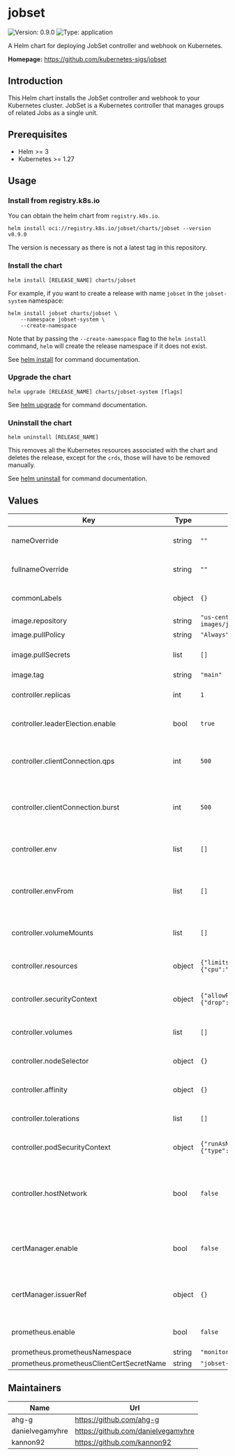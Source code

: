 # jobset

![Version: 0.9.0](https://img.shields.io/badge/Version-0.9.0-informational?style=flat-square) ![Type: application](https://img.shields.io/badge/Type-application-informational?style=flat-square)

A Helm chart for deploying JobSet controller and webhook on Kubernetes.

**Homepage:** <https://github.com/kubernetes-sigs/jobset>

## Introduction

This Helm chart installs the JobSet controller and webhook to your Kubernetes cluster. JobSet is a Kubernetes controller that manages groups of related Jobs as a single unit.

## Prerequisites

- Helm >= 3
- Kubernetes >= 1.27

## Usage

### Install from registry.k8s.io

You can obtain the helm chart from `registry.k8s.io`.

```shell
helm install oci://registry.k8s.io/jobset/charts/jobset --version v0.9.0
```

The version is necessary as there is not a latest tag in this repository.

### Install the chart

```shell
helm install [RELEASE_NAME] charts/jobset
```

For example, if you want to create a release with name `jobset` in the `jobset-system` namespace:

```shell
helm install jobset charts/jobset \
    --namespace jobset-system \
    --create-namespace
```

Note that by passing the `--create-namespace` flag to the `helm install` command, `helm` will create the release namespace if it does not exist.

See [helm install](https://helm.sh/docs/helm/helm_install) for command documentation.

### Upgrade the chart

```shell
helm upgrade [RELEASE_NAME] charts/jobset-system [flags]
```

See [helm upgrade](https://helm.sh/docs/helm/helm_upgrade) for command documentation.

### Uninstall the chart

```shell
helm uninstall [RELEASE_NAME]
```

This removes all the Kubernetes resources associated with the chart and deletes the release, except for the `crds`, those will have to be removed manually.

See [helm uninstall](https://helm.sh/docs/helm/helm_uninstall) for command documentation.

## Values

| Key | Type | Default | Description |
|-----|------|---------|-------------|
| nameOverride | string | `""` | String to partially override release name. |
| fullnameOverride | string | `""` | String to fully override release name. |
| commonLabels | object | `{}` | Common labels to add to the jobset resources. |
| image.repository | string | `"us-central1-docker.pkg.dev/k8s-staging-images/jobset/jobset"` | Image repository. |
| image.pullPolicy | string | `"Always"` | Image pull policy. |
| image.pullSecrets | list | `[]` | Image pull secrets for private image registry. |
| image.tag | string | `"main"` |  |
| controller.replicas | int | `1` | Replicas of the jobset controller deployment. |
| controller.leaderElection.enable | bool | `true` | Whether to enable leader election for jobset controller. |
| controller.clientConnection.qps | int | `500` | QPS is the number of queries per second allowed for K8S api server connection. |
| controller.clientConnection.burst | int | `500` | Burst allows extra queries to accumulate when a client is exceeding its rate. |
| controller.env | list | `[]` | Environment variables of the jobset controller container. |
| controller.envFrom | list | `[]` | Environment variable sources of the jobset controller container. |
| controller.volumeMounts | list | `[]` | Volume mounts of the jobset controller container. |
| controller.resources | object | `{"limits":{"cpu":2,"memory":"4Gi"},"requests":{"cpu":"500m","memory":"128Mi"}}` | Resources of the jobset controller container. |
| controller.securityContext | object | `{"allowPrivilegeEscalation":false,"capabilities":{"drop":["ALL"]},"readOnlyRootFilesystem":true}` | Security context of the jobset controller container. |
| controller.volumes | list | `[]` | Volumes of the jobset controller pods. |
| controller.nodeSelector | object | `{}` | Node selector of the jobset controller pods. |
| controller.affinity | object | `{}` | Affinity of the jobset controller pods. |
| controller.tolerations | list | `[]` | Tolerations of the jobset controller pods. |
| controller.podSecurityContext | object | `{"runAsNonRoot":true,"seccompProfile":{"type":"RuntimeDefault"}}` | Security context of all jobset controller containers. |
| controller.hostNetwork | bool | `false` | Run the controller/webhook Pods on the node’s network namespace instead of the overlay CNI. |
| certManager.enable | bool | `false` | Whether to use cert-manager to generate certificates for the jobset webhook. |
| certManager.issuerRef | object | `{}` | The reference to the issuer. If empty, self-signed issuer will be created and used. |
| prometheus.enable | bool | `false` | Whether to enable Prometheus metrics exporting. |
| prometheus.prometheusNamespace | string | `"monitoring"` |  |
| prometheus.prometheusClientCertSecretName | string | `"jobset-metrics-server-cert"` |  |

## Maintainers

| Name | Url |
| ---- | --- |
| ahg-g | <https://github.com/ahg-g> |
| danielvegamyhre | <https://github.com/danielvegamyhre> |
| kannon92 | <https://github.com/kannon92> |
